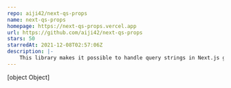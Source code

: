 ```yaml
---
repo: aiji42/next-qs-props
name: next-qs-props
homepage: https://next-qs-props.vercel.app
url: https://github.com/aiji42/next-qs-props
stars: 50
starredAt: 2021-12-08T02:57:06Z
description: |-
    This library makes it possible to handle query strings in Next.js getStaticProps.
---
```


[object Object]
